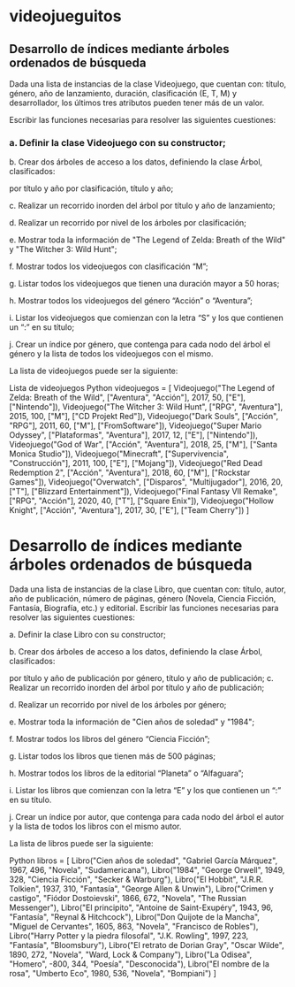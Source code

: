 # videojueguitos

## Desarrollo de índices mediante árboles ordenados de búsqueda

Dada una lista de instancias de la clase Videojuego, que cuentan con: título, género, año de lanzamiento, duración, clasificación (E, T, M) y desarrollador, los últimos tres atributos pueden tener más de un valor. 

Escribir las funciones necesarias para resolver las siguientes cuestiones:

### a. Definir la clase Videojuego con su constructor;

b. Crear dos árboles de acceso a los datos, definiendo la clase Árbol, clasificados:

por título y año
por clasificación, título y año;

c. Realizar un recorrido inorden del árbol por título y año de lanzamiento;

d. Realizar un recorrido por nivel de los árboles por clasificación;

e. Mostrar toda la información de "The Legend of Zelda: Breath of the Wild" y "The Witcher 3: Wild Hunt";

f. Mostrar todos los videojuegos con clasificación “M”;

g. Listar todos los videojuegos que tienen una duración mayor a 50 horas;

h. Mostrar todos los videojuegos del género “Acción” o “Aventura”;

i. Listar los videojuegos que comienzan con la letra “S” y los que contienen un “:” en su título;

j. Crear un índice por género, que contenga para cada nodo del árbol el género y la lista de todos los videojuegos con el mismo.

La lista de videojuegos puede ser la siguiente:

Lista de videojuegos
Python
videojuegos = [
    Videojuego("The Legend of Zelda: Breath of the Wild", ["Aventura", "Acción"], 2017, 50, ["E"], ["Nintendo"]),
    Videojuego("The Witcher 3: Wild Hunt", ["RPG", "Aventura"], 2015, 100, ["M"], ["CD Projekt Red"]),
    Videojuego("Dark Souls", ["Acción", "RPG"], 2011, 60, ["M"], ["FromSoftware"]),
    Videojuego("Super Mario Odyssey", ["Plataformas", "Aventura"], 2017, 12, ["E"], ["Nintendo"]),
    Videojuego("God of War", ["Acción", "Aventura"], 2018, 25, ["M"], ["Santa Monica Studio"]),
    Videojuego("Minecraft", ["Supervivencia", "Construcción"], 2011, 100, ["E"], ["Mojang"]),
    Videojuego("Red Dead Redemption 2", ["Acción", "Aventura"], 2018, 60, ["M"], ["Rockstar Games"]),
    Videojuego("Overwatch", ["Disparos", "Multijugador"], 2016, 20, ["T"], ["Blizzard Entertainment"]),
    Videojuego("Final Fantasy VII Remake", ["RPG", "Acción"], 2020, 40, ["T"], ["Square Enix"]),
    Videojuego("Hollow Knight", ["Acción", "Aventura"], 2017, 30, ["E"], ["Team Cherry"])
]




# Desarrollo de índices mediante árboles ordenados de búsqueda


Dada una lista de instancias de la clase Libro, que cuentan con: título, autor, año de publicación, número de páginas, género (Novela, Ciencia Ficción, Fantasía, Biografía, etc.)  y editorial. Escribir las funciones necesarias para resolver las siguientes cuestiones:

a. Definir la clase Libro con su constructor;

b. Crear dos árboles de acceso a los datos, definiendo la clase Árbol, clasificados:

por título y año de publicación
por género, título y año de publicación;
c. Realizar un recorrido inorden del árbol por título y año de publicación;

d. Realizar un recorrido por nivel de los árboles por género;

e. Mostrar toda la información de "Cien años de soledad" y "1984";

f. Mostrar todos los libros del género “Ciencia Ficción”;

g. Listar todos los libros que tienen más de 500 páginas;

h. Mostrar todos los libros de la editorial “Planeta” o “Alfaguara”;

i. Listar los libros que comienzan con la letra “E” y los que contienen un “:” en su título.

j. Crear un índice por autor, que contenga para cada nodo del árbol el autor y la lista de todos los libros con el mismo autor.

La lista de libros puede ser la siguiente:

Python
libros = [
    Libro("Cien años de soledad", "Gabriel García Márquez", 1967, 496, "Novela", "Sudamericana"),
    Libro("1984", "George Orwell", 1949, 328, "Ciencia Ficción", "Secker & Warburg"),
    Libro("El Hobbit", "J.R.R. Tolkien", 1937, 310, "Fantasía", "George Allen & Unwin"),
    Libro("Crimen y castigo", "Fiódor Dostoievski", 1866, 672, "Novela", "The Russian Messenger"),
    Libro("El principito", "Antoine de Saint-Exupéry", 1943, 96, "Fantasía", "Reynal & Hitchcock"),
    Libro("Don Quijote de la Mancha", "Miguel de Cervantes", 1605, 863, "Novela", "Francisco de Robles"),
    Libro("Harry Potter y la piedra filosofal", "J.K. Rowling", 1997, 223, "Fantasía", "Bloomsbury"),
    Libro("El retrato de Dorian Gray", "Oscar Wilde", 1890, 272, "Novela", "Ward, Lock & Company"),
    Libro("La Odisea", "Homero", -800, 344, "Poesía", "Desconocida"), 
    Libro("El nombre de la rosa", "Umberto Eco", 1980, 536, "Novela", "Bompiani") 
]
